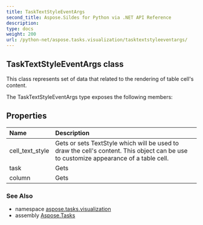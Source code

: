 ```yaml
---
title: TaskTextStyleEventArgs
second_title: Aspose.Sildes for Python via .NET API Reference
description: 
type: docs
weight: 200
url: /python-net/aspose.tasks.visualization/tasktextstyleeventargs/
---
```


## TaskTextStyleEventArgs class

This class represents set of data that related to the rendering of table cell's content.

The TaskTextStyleEventArgs type exposes the following members:
## Properties
| Name | Description |
| :- | :- |
|cell_text_style|Gets or sets TextStyle which will be used to draw the cell's content. This object can be use to customize appearance of a table cell.|
|task|Gets|
|column|Gets|

### See Also

* namespace [aspose.tasks.visualization](../../aspose.tasks.visualization/)
* assembly [Aspose.Tasks](/tasks/python-net/)

